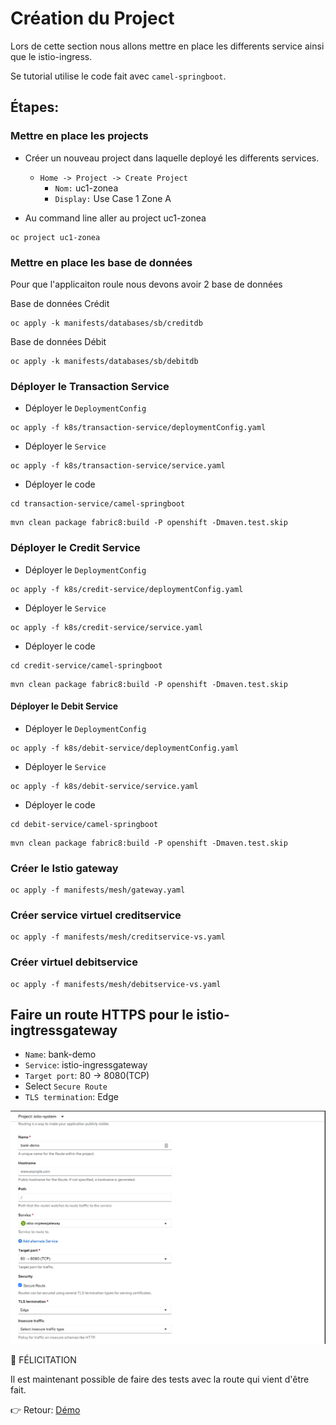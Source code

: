 # Création du Project

Lors de cette section nous allons mettre en place les differents service ainsi que le istio-ingress.

Se tutorial utilise le code fait avec `camel-springboot`.

## Étapes:

### Mettre en place les projects
* Créer un nouveau project dans laquelle deployé les differents services.
    * `Home -> Project -> Create Project`
        * `Nom:` uc1-zonea
        * `Display:` Use Case 1 Zone A

* Au command line aller au project uc1-zonea
```
oc project uc1-zonea
```

### Mettre en place les base de données

Pour que l'applicaiton roule nous devons avoir 2 base de données

Base de données Crédit
```
oc apply -k manifests/databases/sb/creditdb
```

Base de données Débit
```
oc apply -k manifests/databases/sb/debitdb
```

### Déployer le Transaction Service

 * Déployer le `DeploymentConfig` 
```
oc apply -f k8s/transaction-service/deploymentConfig.yaml
```
* Déployer le `Service`
 ```
 oc apply -f k8s/transaction-service/service.yaml
 ```
 
* Déployer le code
```
cd transaction-service/camel-springboot
```
```
mvn clean package fabric8:build -P openshift -Dmaven.test.skip
 ```

### Déployer le Credit Service

* Déployer le `DeploymentConfig` 
```
oc apply -f k8s/credit-service/deploymentConfig.yaml
```
* Déployer le `Service`
 ```
 oc apply -f k8s/credit-service/service.yaml
 ```

* Déployer le code
```
cd credit-service/camel-springboot
```
```
mvn clean package fabric8:build -P openshift -Dmaven.test.skip
 ```

#### Déployer le Debit Service

 * Déployer le `DeploymentConfig` 
```
oc apply -f k8s/debit-service/deploymentConfig.yaml
```
* Déployer le `Service`
 ```
 oc apply -f k8s/debit-service/service.yaml
 ```

* Déployer le code
```
cd debit-service/camel-springboot
```
```
mvn clean package fabric8:build -P openshift -Dmaven.test.skip
 ```


### Créer le Istio gateway
```
oc apply -f manifests/mesh/gateway.yaml
```

### Créer service virtuel creditservice
```
oc apply -f manifests/mesh/creditservice-vs.yaml
```

### Créer virtuel debitservice
```
oc apply -f manifests/mesh/debitservice-vs.yaml
```

## Faire un route HTTPS pour le istio-ingtressgateway

* `Name`: bank-demo
* `Service`: istio-ingressgateway
* `Target port`: 80 -> 8080(TCP)
* Select `Secure Route`
* `TLS termination`: Edge


![route-ingress](images/route-ingress.png)

:tada: FÉLICITATION

Il est maintenant possible de faire des tests avec la route qui vient d'être fait.

:point_right: Retour: [Démo](../README.md#demo)